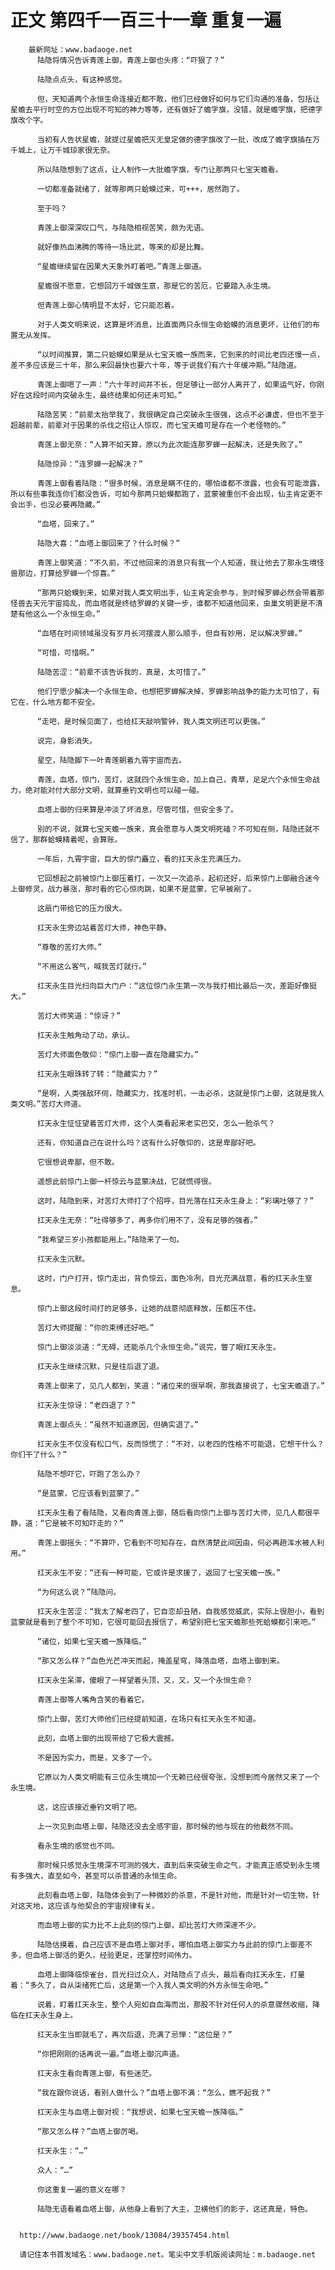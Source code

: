 # 正文 第四千一百三十一章 重复一遍
        最新网址：www.badaoge.net
          陆隐将情况告诉青莲上御，青莲上御也头疼：“吓狠了？”
      
          陆隐点点头，有这种感觉。
      
          但，天知道两个永恒生命连接近都不敢，他们已经做好如何与它们沟通的准备，包括让星蟾去平行时空的方位出现不可知的神力等等，还有做好了蟾字旗，没错，就是蟾字旗，把德字旗改个字。
      
          当初有人告状星蟾，就提过星蟾把灭无皇定做的德字旗改了一批，改成了蟾字旗插在万千城上，让万千城琼家很无奈。
      
          所以陆隐想到了这点，让人制作一大批蟾字旗，专门让那两只七宝天蟾看。
      
          一切都准备就绪了，就等那两只蛤蟆过来，可+++，居然跑了。
      
          至于吗？
      
          青莲上御深深叹口气，与陆隐相视苦笑，颇为无语。
      
          就好像热血沸腾的等待一场比武，等来的却是比舞。
      
          “星蟾继续留在因果大天象外盯着吧。”青莲上御道。
      
          星蟾很不愿意，它想回万千城做生意，那是它的苦厄，它要踏入永生境。
      
          但青莲上御心情明显不太好，它只能忍着。
      
          对于人类文明来说，这算是坏消息，比直面两只永恒生命蛤蟆的消息更坏，让他们的布置无从发挥。
      
          “以时间推算，第二只蛤蟆如果是从七宝天蟾一族而来，它到来的时间比老四还慢一点，差不多应该是三十年，那么来回最快也要六十年，等于说我们有六十年缓冲期。”陆隐道。
      
          青莲上御嗯了一声：“六十年时间并不长，但足够让一部分人离开了，如果运气好，你刚好在这段时间内突破永生，最终结果如何还未可知。”
      
          陆隐苦笑：“前辈太抬举我了，我很确定自己突破永生很强，这点不必谦虚，但也不至于超越前辈，前辈对于因果的杀伐之招让人惊叹，而七宝天蟾可是存在一个老怪物的。”
      
          青莲上御无奈：“人算不如天算，原以为此次能连那罗蝉一起解决，还是失败了。”
      
          陆隐惊异：“连罗蝉一起解决？”
      
          青莲上御看着陆隐：“很多时候，消息是瞒不住的，哪怕谁都不泄露，也会有可能泄露，所以有些事我连你们都没告诉，可如今那两只蛤蟆都跑了，蓝蒙被重创不会出现，仙主肯定更不会出手，也没必要再隐藏。”
      
          “血塔，回来了。”
      
          陆隐大喜：“血塔上御回来了？什么时候？”
      
          青莲上御笑道：“不久前，不过他回来的消息只有我一个人知道，我让他去了那永生境怪兽那边，打算给罗蝉一个惊喜。”
      
          “那两只蛤蟆到来，如果对我人类文明出手，仙主肯定会参与，到时候罗蝉必然会带着那怪兽去天元宇宙捣乱，而血塔就是终结罗蝉的关键一步，谁都不知道他回来，虫巢文明更是不清楚有他这么一个永恒生命。”
      
          “血塔在时间领域虽没有岁月长河摆渡人那么顺手，但自有妙用，足以解决罗蝉。”
      
          “可惜，可惜啊。”
      
          陆隐苦涩：“前辈不该告诉我的，真是，太可惜了。”
      
          他们宁愿少解决一个永恒生命，也想把罗蝉解决掉，罗蝉影响战争的能力太可怕了，有它在，什么地方都不安全。
      
          “走吧，是时候见面了，也给扛天敲响警钟，我人类文明还可以更强。”
      
          说完，身影消失。
      
          星空，陆隐脚下一叶青莲朝着九霄宇宙而去。
      
          青莲，血塔，惊门，苦灯，这就四个永恒生命，加上自己，青草，足足六个永恒生命战力，绝对能对付大部分文明，就算垂钓文明也可以碰一碰。
      
          血塔上御的归来算是冲淡了坏消息，尽管可惜，但安全多了。
      
          别的不说，就算七宝天蟾一族来，真会愿意与人类文明死磕？不可知在侧，陆隐还就不信了，那群蛤蟆精着呢，会算账。
      
          一年后，九霄宇宙，巨大的惊门矗立，看的扛天永生充满压力。
      
          它回想起之前被惊门上御压着打，一次又一次追杀，起初还好，后来惊门上御融合迷今上御修灵，战力暴涨，那时看的它心惊肉跳，如果不是蓝蒙，它早被剐了。
      
          这扇门带给它的压力很大。
      
          扛天永生旁边站着苦灯大师，神色平静。
      
          “尊敬的苦灯大师。”
      
          “不用这么客气，喊我苦灯就行。”
      
          扛天永生目光扫向巨大门户：“这位惊门永生第一次与我打相比最后一次，差距好像挺大。”
      
          苦灯大师笑道：“惊讶？”
      
          扛天永生触角动了动，承认。
      
          苦灯大师面色敬仰：“惊门上御一直在隐藏实力。”
      
          扛天永生眼珠转了转：“隐藏实力？”
      
          “是啊，人类强敌环伺，隐藏实力，找准时机，一击必杀，这就是惊门上御，这就是我人类文明。”苦灯大师道。
      
          扛天永生怔怔望着苦灯大师，这个人类看起来老实巴交，怎么一脸杀气？
      
          还有，你知道自己在说什么吗？这有什么好敬仰的，这是卑鄙好吧。
      
          它很想说卑鄙，但不敢。
      
          遥想此前惊门上御一杆惊云与蓝蒙决战，它就慌得很。
      
          这时，陆隐到来，对苦灯大师打了个招呼，目光落在扛天永生身上：“彩璃吐够了？”
      
          扛天永生无奈：“吐得够多了，再多你们用不了，没有足够的强者。”
      
          “我希望三岁小孩都能用上。”陆隐来了一句。
      
          扛天永生沉默。
      
          这时，门户打开，惊门走出，背负惊云，面色冷冽，目光充满战意，看的扛天永生窒息。
      
          惊门上御这段时间打的足够多，让她的战意彻底释放，压都压不住。
      
          苦灯大师提醒：“你的束缚还好吧。”
      
          惊门上御淡淡道：“无碍，还能杀几个永恒生命。”说完，瞥了眼扛天永生。
      
          扛天永生继续沉默，只是往后退了退。
      
          青莲上御来了，见几人都到，笑道：“诸位来的很早啊，那我直接说了，七宝天蟾退了。”
      
          扛天永生惊讶：“老四退了？”
      
          青莲上御点头：“虽然不知道原因，但确实退了。”
      
          扛天永生不仅没有松口气，反而惊慌了：“不对，以老四的性格不可能退，它想干什么？你们干了什么？”
      
          陆隐不想吓它，吓跑了怎么办？
      
          “是蓝蒙，它应该看到蓝蒙了。”
      
          扛天永生看了看陆隐，又看向青莲上御，随后看向惊门上御与苦灯大师，见几人都很平静，道：“它是被不可知吓走的？”
      
          青莲上御摇头：“不算吓，它看到不可知存在，自然清楚此间因由，何必再趟浑水被人利用。”
      
          扛天永生不安：“还有一种可能，它或许是求援了，返回了七宝天蟾一族。”
      
          “为何这么说？”陆隐问。
      
          扛天永生苦涩：“我太了解老四了，它自恋却丑陋，自我感觉威武，实际上很胆小，看到蓝蒙就是看到了整个不可知，它很可能回去报信了，希望别把七宝天蟾那些死蛤蟆都引来吧。”
      
          “诸位，如果七宝天蟾一族降临。”
      
          “那又怎么样？”血色光芒冲天而起，掩盖星穹，降落血塔，血塔上御到来。
      
          扛天永生呆滞，傻眼了一样望着头顶，又，又，又一个永恒生命？
      
          青莲上御等人嘴角含笑的看着它。
      
          惊门上御，苦灯大师他们已经提前知道，在场只有扛天永生不知道。
      
          此刻，血塔上御的出现带给了它极大震撼。
      
          不是因为实力，而是，又多了一个。
      
          它原以为人类文明能有三位永生境加一个无赖已经很夸张，没想到而今居然又来了一个永生境。
      
          这，这应该接近垂钓文明了吧。
      
          上一次见到血塔上御，陆隐还没去全感宇宙，那时候的他与现在的他截然不同。
      
          看永生境的感觉也不同。
      
          那时候只感觉永生境深不可测的强大，直到后来突破生命之气，才能真正感受到永生境有多强大，直至如今，甚至可以杀普通的永恒生命。
      
          此刻看血塔上御，陆隐体会到了一种微妙的杀意，不是针对他，而是针对一切生物，针对这天地，这应该与他契合的宇宙规律有关。
      
          而血塔上御的实力比不上此刻的惊门上御，却比苦灯大师深邃不少。
      
          陆隐估摸着，自己应该不是血塔上御对手，哪怕血塔上御实力与此前的惊门上御差不多，但血塔上御活的更久，经验更足，还掌控时间伟力。
      
          血塔上御降临惊雀台，目光扫过众人，对陆隐点了点头，最后看向扛天永生，打量着：“多久了，自从柒绪死亡后，这是第一个入我人类文明的外方永恒生命吧。”
      
          说着，盯着扛天永生，整个人宛如自血海而出，那股不针对任何人的杀意骤然收缩，降临在扛天永生身上。
      
          扛天永生当即就毛了，再次后退，充满了忌惮：“这位是？”
      
          “你把刚刚的话再说一遍。”血塔上御沉声道。
      
          扛天永生看向青莲上御，有些迷茫。
      
          “我在跟你说话，看别人做什么？”血塔上御不满：“怎么，瞧不起我？”
      
          扛天永生与血塔上御对视：“我想说，如果七宝天蟾一族降临。”
      
          “那又怎么样？”血塔上御厉喝。
      
          扛天永生：“…”
      
          众人：“…”
      
          你这重复一遍的意义在哪？
      
          陆隐无语看着血塔上御，从他身上看到了大主，卫横他们的影子，这还真是，特色。
      
      
      http://www.badaoge.net/book/13084/39357454.html
      
      请记住本书首发域名：www.badaoge.net。笔尖中文手机版阅读网址：m.badaoge.net
